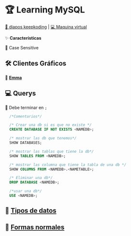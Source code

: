 # 🏆 Learning MySQL

[📎 diapos keepkoding](https://drive.google.com/open?id=1KbrK5OdRdogMqEgY_laIQ_b5S9PKE3DH) | [💻 Maquina virtual](https://drive.google.com/file/d/14Og_1bQuyUHJW8YGTf-jQDFnC-PlcrjH/view?usp=sharing)

✨ **Características**

🦜 Case Sensitive

## 🛠 **Clientes Gráficos**

🦜 **[Emma](http://www.linuxandubuntu.com/home/emma-a-lightweight-database-management-tool-for-linux)**

## 💻 Querys

🦜 Debe terminar en `;`

```sql
  /*Comentarios*/

  /* Crear una db si es que no existe */
  CREATE DATABASE IF NOT EXISTS <NAMEDB>;

  /* mostrar las db que tenemos*/
  SHOW DATABASES;

  /* mostrar las tablas que tiene la db*/
  SHOW TABLES FROM <NAMEDB>;

  /* mostrar las columna que tiene la tabla de una db */
  SHOW COLUMNS FROM <NAMEDB>.<NAMETABLE>;

  /* Eliminar una db*/
  DROP DATABASE <NAMEDB>;

  /*usar una db*/
  USE <NAMEDB>;

```

## 💾 **[Tipos de datos](https://docs.google.com/presentation/d/1KbrK5OdRdogMqEgY_laIQ_b5S9PKE3DH/edit#slide=id.p27)**

## 🎁 **[Formas normales](https://docs.google.com/presentation/d/1KbrK5OdRdogMqEgY_laIQ_b5S9PKE3DH/edit#slide=id.p37)**
